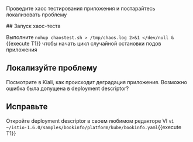 Проведите хаос тестирования приложения и постарайтесь локализовать проблему

## Запуск хаос-теста

Выполните `nohup chaostest.sh > /tmp/chaos.log 2>&1 </dev/null &`{{execute T1}} чтобы начать цикл случайной остановки подов приложения

## Локализуйте проблему

Посмотрите в Kiali, как происходит деградация приложения. Возможно ошибка была допущена в deployment descriptor? 

## Исправьте

Откройте deployment descriptor в своем любимом редакторе VI `vi ~/istio-1.6.0/samples/bookinfo/platform/kube/bookinfo.yaml`{{execute T1}}
